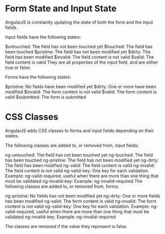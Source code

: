 # Form State and Input State

AngularJS is constantly updating the state of both the form and the input fields.

Input fields have the following states:

$untouched: The field has not been touched yet
$touched: The field has been touched
$pristine: The field has not been modified yet
$dirty: The field has been modified
$invalid: The field content is not valid
$valid: The field content is valid
They are all properties of the input field, and are either true or false.

Forms have the following states:

$pristine: No fields have been modified yet
$dirty: One or more have been modified
$invalid: The form content is not valid
$valid: The form content is valid
$submitted: The form is submitted

# CSS Classes

AngularJS adds CSS classes to forms and input fields depending on their states.

The following classes are added to, or removed from, input fields:

ng-untouched: The field has not been touched yet
ng-touched: The field has been touched
ng-pristine: The field has not been modified yet
ng-dirty: The field has been modified
ng-valid: The field content is valid
ng-invalid: The field content is not valid
ng-valid-key: One key for each validation. Example: ng-valid-required, useful when there are more than one thing that must be validated
ng-invalid-key: Example: ng-invalid-required
The following classes are added to, or removed from, forms:

ng-pristine: No fields has not been modified yet
ng-dirty: One or more fields has been modified
ng-valid: The form content is valid
ng-invalid: The form content is not valid
ng-valid-key: One key for each validation. Example: ng-valid-required, useful when there are more than one thing that must be validated
ng-invalid-key: Example: ng-invalid-required

The classes are removed if the value they represent is false.
